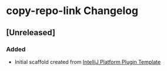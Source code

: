 <!-- Keep a Changelog guide -> https://keepachangelog.com -->

# copy-repo-link Changelog

## [Unreleased]
### Added
- Initial scaffold created from [IntelliJ Platform Plugin Template](https://github.com/JetBrains/intellij-platform-plugin-template)
